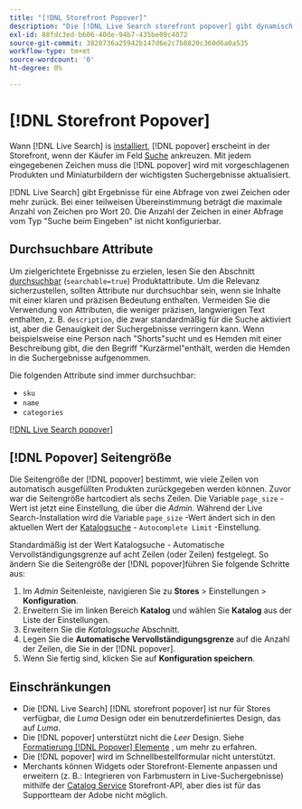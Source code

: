 ```yaml
---
title: "[!DNL Storefront Popover]"
description: "Die [!DNL Live Search storefront popover] gibt dynamisch vorgeschlagene Produkte und Miniaturansichten zurück."
exl-id: 88fdc3ed-b606-40de-94b7-435be09c4072
source-git-commit: 3820736a25942b147d6e2c7b8820c360d6a0a535
workflow-type: tm+mt
source-wordcount: '0'
ht-degree: 0%

---
```


# [!DNL Storefront Popover]

Wann [!DNL Live Search] is [installiert](install.md), [!DNL popover] erscheint in der Storefront, wenn der Käufer im Feld [Suche](https://experienceleague.adobe.com/docs/commerce-admin/catalog/catalog/search/search.html#quick-search) ankreuzen. Mit jedem eingegebenen Zeichen muss die [!DNL popover] wird mit vorgeschlagenen Produkten und Miniaturbildern der wichtigsten Suchergebnisse aktualisiert.

[!DNL Live Search] gibt Ergebnisse für eine Abfrage von zwei Zeichen oder mehr zurück. Bei einer teilweisen Übereinstimmung beträgt die maximale Anzahl von Zeichen pro Wort 20. Die Anzahl der Zeichen in einer Abfrage vom Typ &quot;Suche beim Eingeben&quot; ist nicht konfigurierbar.

## Durchsuchbare Attribute

Um zielgerichtete Ergebnisse zu erzielen, lesen Sie den Abschnitt [durchsuchbar](https://experienceleague.adobe.com/docs/commerce-admin/catalog/product-attributes/product-attributes.html) (`searchable=true`) Produktattribute. Um die Relevanz sicherzustellen, sollten Attribute nur durchsuchbar sein, wenn sie Inhalte mit einer klaren und präzisen Bedeutung enthalten. Vermeiden Sie die Verwendung von Attributen, die weniger präzisen, langwierigen Text enthalten, z. B. `description`, die zwar standardmäßig für die Suche aktiviert ist, aber die Genauigkeit der Suchergebnisse verringern kann. Wenn beispielsweise eine Person nach &quot;Shorts&quot;sucht und es Hemden mit einer Beschreibung gibt, die den Begriff &quot;Kurzärmel&quot;enthält, werden die Hemden in die Suchergebnisse aufgenommen.

Die folgenden Attribute sind immer durchsuchbar:

* `sku`
* `name`
* `categories`

[[!DNL Live Search popover]](assets/storefront-search-as-you-type.png)

## [!DNL Popover] Seitengröße

Die Seitengröße der [!DNL popover] bestimmt, wie viele Zeilen von automatisch ausgefüllten Produkten zurückgegeben werden können. Zuvor war die Seitengröße hartcodiert als sechs Zeilen. Die Variable `page_size` -Wert ist jetzt eine Einstellung, die über die *Admin*. Während der Live Search-Installation wird die Variable `page_size` -Wert ändert sich in den aktuellen Wert der [Katalogsuche](https://experienceleague.adobe.com/docs/commerce-admin/config/catalog/catalog.html) - `Autocomplete Limit` -Einstellung.

Standardmäßig ist der Wert Katalogsuche - Automatische Vervollständigungsgrenze auf acht Zeilen (oder Zeilen) festgelegt. So ändern Sie die Seitengröße der [!DNL popover]führen Sie folgende Schritte aus:

1. Im *Admin* Seitenleiste, navigieren Sie zu **Stores** > Einstellungen > **Konfiguration**.
1. Erweitern Sie im linken Bereich **Katalog** und wählen Sie **Katalog** aus der Liste der Einstellungen.
1. Erweitern Sie die *Katalogsuche* Abschnitt.
1. Legen Sie die **Automatische Vervollständigungsgrenze** auf die Anzahl der Zeilen, die Sie in der [!DNL popover].
1. Wenn Sie fertig sind, klicken Sie auf **Konfiguration speichern**.

## Einschränkungen

* Die [!DNL Live Search] [!DNL storefront popover] ist nur für Stores verfügbar, die *Luma* Design oder ein benutzerdefiniertes Design, das auf *Luma*.
* Die [!DNL popover] unterstützt nicht die *Leer* Design. Siehe [Formatierung [!DNL Popover] Elemente](storefront-popover-styling.md) , um mehr zu erfahren.
* Die [!DNL popover] wird im Schnellbestellformular nicht unterstützt.
* Merchants können Widgets oder Storefront-Elemente anpassen und erweitern (z. B.: Integrieren von Farbmustern in Live-Suchergebnisse) mithilfe der [Catalog Service](../catalog-service/overview.md) Storefront-API, aber dies ist für das Supportteam der Adobe nicht möglich.
